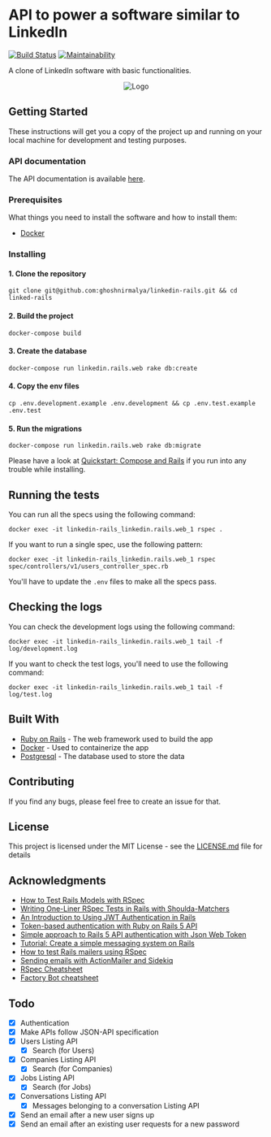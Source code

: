 # API to power a software similar to LinkedIn

[![Build Status](https://travis-ci.org/ghoshnirmalya/linkedin-rails.svg?branch=master)](https://travis-ci.org/ghoshnirmalya/linkedin-rails)
[![Maintainability](https://api.codeclimate.com/v1/badges/44ac5eaed20a31c9b97c/maintainability)](https://codeclimate.com/github/ghoshnirmalya/linkedin-rails/maintainability)

A clone of LinkedIn software with basic functionalities.

<p align="center">
  <img src="https://user-images.githubusercontent.com/6391763/47952048-5689f800-df8f-11e8-9491-472b3cb9ce00.png" alt="Logo">
</p>

## Getting Started

These instructions will get you a copy of the project up and running on your local machine for development and testing purposes.

### API documentation

The API documentation is available [here](https://documenter.getpostman.com/view/325212/RWMFtU4c#rate-limit).

### Prerequisites

What things you need to install the software and how to install them:

- [Docker](https://docs.docker.com/)

### Installing

#### 1. Clone the repository

```
git clone git@github.com:ghoshnirmalya/linkedin-rails.git && cd linked-rails
```

#### 2. Build the project

```
docker-compose build
```

#### 3. Create the database

```
docker-compose run linkedin.rails.web rake db:create
```

#### 4. Copy the env files

```
cp .env.development.example .env.development && cp .env.test.example .env.test
```

#### 5. Run the migrations

```
docker-compose run linkedin.rails.web rake db:migrate
```

Please have a look at [Quickstart: Compose and Rails](https://docs.docker.com/compose/rails/) if you run into any trouble while installing.

## Running the tests

You can run all the specs using the following command:

```
docker exec -it linkedin-rails_linkedin.rails.web_1 rspec .
```

If you want to run a single spec, use the following pattern:

```
docker exec -it linkedin-rails_linkedin.rails.web_1 rspec spec/controllers/v1/users_controller_spec.rb
```

You'll have to update the `.env` files to make all the specs pass.

## Checking the logs

You can check the development logs using the following command:

```
docker exec -it linkedin-rails_linkedin.rails.web_1 tail -f log/development.log
```

If you want to check the test logs, you'll need to use the following command:

```
docker exec -it linkedin-rails_linkedin.rails.web_1 tail -f log/test.log
```

## Built With

- [Ruby on Rails](https://rubyonrails.org/) - The web framework used to build the app
- [Docker](https://www.docker.com/) - Used to containerize the app
- [Postgresql](https://www.postgresql.org/) - The database used to store the data

## Contributing

If you find any bugs, please feel free to create an issue for that.

## License

This project is licensed under the MIT License - see the [LICENSE.md](LICENSE.md) file for details

## Acknowledgments

- [How to Test Rails Models with RSpec](https://semaphoreci.com/community/tutorials/how-to-test-rails-models-with-rspec)
- [Writing One-Liner RSpec Tests in Rails with Shoulda-Matchers](https://semaphoreci.com/community/tutorials/writing-one-liner-rspec-tests-in-rails-with-shoulda-matchers)
- [An Introduction to Using JWT Authentication in Rails](https://www.sitepoint.com/introduction-to-using-jwt-in-rails/)
- [Token-based authentication with Ruby on Rails 5 API](https://www.pluralsight.com/guides/token-based-authentication-with-ruby-on-rails-5-api)
- [Simple approach to Rails 5 API authentication with Json Web Token](https://www.codementor.io/omedale/simple-approach-to-rails-5-api-authentication-with-json-web-token-cpqbgrdo6)
- [Tutorial: Create a simple messaging system on Rails](https://medium.com/@danamulder/tutorial-create-a-simple-messaging-system-on-rails-d9b94b0fbca1)
- [How to test Rails mailers using RSpec](https://www.lucascaton.com.br/2010/10/25/how-to-test-mailers-in-rails-with-rspec/)
- [Sending emails with ActionMailer and Sidekiq](https://gist.github.com/maxivak/690e6c353f65a86a4af9)
- [RSpec Cheatsheet](https://gist.github.com/eliotsykes/5b71277b0813fbc0df56)
- [Factory Bot cheatsheet](https://devhints.io/factory_bot)

## Todo

- [x] Authentication
- [x] Make APIs follow JSON-API specification
- [x] Users Listing API
  - [x] Search (for Users)
- [x] Companies Listing API
  - [x] Search (for Companies)
- [x] Jobs Listing API
  - [x] Search (for Jobs)
- [x] Conversations Listing API
  - [x] Messages belonging to a conversation Listing API
- [x] Send an email after a new user signs up
- [x] Send an email after an existing user requests for a new password
